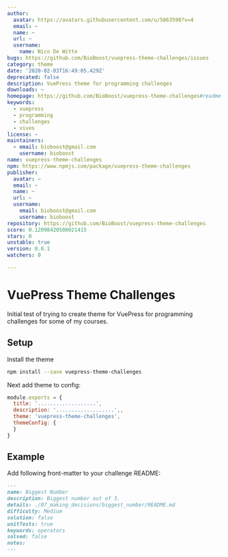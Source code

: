 ```yaml
---
author:
  avatar: https://avatars.githubusercontent.com/u/5863590?v=4
  email: ~
  name: ~
  url: ~
  username:
    name: Nico De Witte
bugs: https://github.com/BioBoost/vuepress-theme-challenges/issues
category: theme
date: '2020-02-03T16:49:05.429Z'
deprecated: false
description: VuePress theme for programming challenges
downloads: ~
homepage: https://github.com/BioBoost/vuepress-theme-challenges#readme
keywords:
  - vuepress
  - programming
  - challenges
  - vives
license: ~
maintainers:
  - email: bioboost@gmail.com
    username: bioboost
name: vuepress-theme-challenges
npm: https://www.npmjs.com/package/vuepress-theme-challenges
publisher:
  avatar: ~
  email: ~
  name: ~
  url: ~
  username:
    email: bioboost@gmail.com
    username: bioboost
repository: https://github.com/BioBoost/vuepress-theme-challenges
score: 0.12098420508021415
stars: 0
unstable: true
version: 0.0.1
watchers: 0

---
```


# VuePress Theme Challenges

Initial test of trying to create theme for VuePress for programming challenges for some of my courses.

## Setup

Install the theme

```bash
npm install --save vuepress-theme-challenges
```

Next add theme to config:

```js
module.exports = {
  title: '...................',
  description: '...................',,
  theme: 'vuepress-theme-challenges',
  themeConfig: {
  }
}
```

## Example

Add following front-matter to your challenge README:

```md
---
name: Biggest Number
description: Biggest number out of 3.
details: ./07_making_decisions/biggest_number/README.md
difficulty: Medium
solution: false
unitTests: true
keywords: operators
solved: false
notes:
---
```
